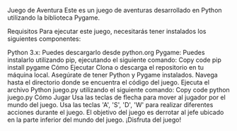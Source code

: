 Juego de Aventura
Este es un juego de aventuras desarrollado en Python utilizando la biblioteca Pygame.

Requisitos
Para ejecutar este juego, necesitarás tener instalados los siguientes componentes:

Python 3.x: Puedes descargarlo desde python.org
Pygame: Puedes instalarlo utilizando pip, ejecutando el siguiente comando:
Copy code
pip install pygame
Cómo Ejecutar
Clona o descarga el repositorio en tu máquina local.
Asegúrate de tener Python y Pygame instalados.
Navega hasta el directorio donde se encuentra el código del juego.
Ejecuta el archivo Python juego.py utilizando el siguiente comando:
Copy code
python juego.py
Cómo Jugar
Usa las teclas de flecha para mover al jugador por el mundo del juego.
Usa las teclas 'A', 'S', 'D', 'W' para realizar diferentes acciones durante el juego.
El objetivo del juego es derrotar al jefe ubicado en la parte inferior del mundo del juego.
¡Disfruta del juego!
